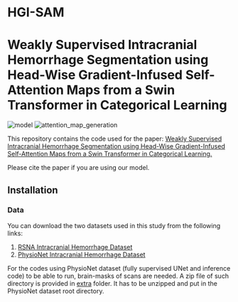 # HGI-SAM
# Weakly Supervised Intracranial Hemorrhage Segmentation using Head-Wise Gradient-Infused Self-Attention Maps from a Swin Transformer in Categorical Learning

<p>
    <img src="https://github.com/ah-rasoulian/HGI-SAM/blob/master/extra/images/model.png"  alt="model"/>
    <img src="https://github.com/ah-rasoulian/HGI-SAM/blob/master/extra/images/attention_map_generation.png" alt="attention_map_generation"/>
</p>

This repository contains the code used for the paper: [Weakly Supervised Intracranial Hemorrhage Segmentation using Head-Wise Gradient-Infused Self-Attention Maps from a Swin Transformer in Categorical Learning.](https://arxiv.org/abs/2304.04902)

Please cite the paper if you are using our model.

## Installation

### Data
You can download the two datasets used in this study from the following links:
1) [RSNA Intracranial Hemorrhage Dataset](https://www.kaggle.com/competitions/rsna-intracranial-hemorrhage-detection/data)
2) [PhysioNet Intracranial Hemorrhage Dataset](https://physionet.org/content/ct-ich/1.3.1/)

For the codes using PhysioNet dataset (fully supervised UNet and inference code) to be able to run, brain-masks of scans are needed. A zip file of such directory is provided in [extra]() folder.
It has to be unzipped and put in the PhysioNet dataset root directory.
